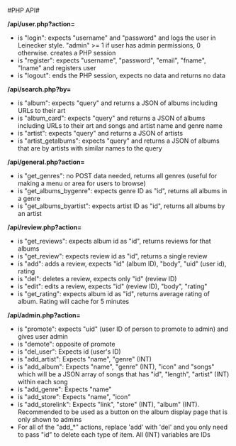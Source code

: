#PHP API#

**/api/user.php?action=<ACTION>**
* <ACTION> is "login": expects "username" and "password" and logs the user in Leinecker style. "admin" >= 1 if user has admin permissions, 0 otherwise. creates a PHP session
* <ACTION> is "register": expects "username", "password", "email", "fname", "lname" and registers user
* <ACTION> is "logout": ends the PHP session, expects no data and returns no data

**/api/search.php?by=<TYPE>**
* <TYPE> is "album": expects "query" and returns a JSON of albums including URLs to their art
* <TYPE> is "album_card": expects "query" and returns a JSON of albums including URLs to their art and songs and artist name and genre name
* <TYPE> is "artist": expects "query" and returns a JSON of artists
* <TYPE> is "artist_getalbums": expects "query" and returns a JSON of albums that are by artists with similar names to the query

**/api/general.php?action=<ACTION>**
* <ACTION> is "get_genres": no POST data needed, returns all genres (useful for making a menu or area for users to browse)
* <ACTION> is "get_albums_bygenre": expects genre ID as "id", returns all albums in a genre
* <ACTION> is "get_albums_byartist": expects artist ID as "id", returns all albums by an artist

**/api/review.php?action=<ACTION>**
* <ACTION> is "get_reviews": expects album id as "id", returns reviews for that albums
* <ACTION> is "get_review": expects review id as "id", returns a single review
* <ACTION> is "add": adds a review, expects "id" (album ID), "body", "uid" (user id), rating
* <ACTION> is "del": deletes a review, expects only "id" (review ID)
* <ACTION> is "edit": edits a review, expects "id" (review ID), "body", "rating"
* <ACTION> is "get_rating": expects album id as "id", returns average rating of album. Rating will cache for 5 minutes

**/api/admin.php?action=<ACTION>**
* <ACTION> is "promote": expects "uid" (user ID of person to promote to admin) and gives user admin
* <ACTION> is "demote": opposite of promote
* <ACTION> is "del_user": Expects id (user's ID)
* <ACTION> is "add_artist": Expects "name", "genre" (INT)
* <ACTION> is "add_album": Expects "name", "genre" (INT), "icon" and "songs" which will be a JSON array of songs that has "id", "length", "artist" (INT) within each song
* <ACTION> is "add_genre": Expects "name"
* <ACTION> is "add_store": Expects "name", "icon"
* <ACTION> is "add_storelink": Expects "link", "store" (INT), "album" (INT). Recommended to be used as a button on the album display page that is only shown to admins
* For all of the "add_*" actions, replace 'add' with 'del' and you only need to pass "id" to delete each type of item. All (INT) variables are IDs
